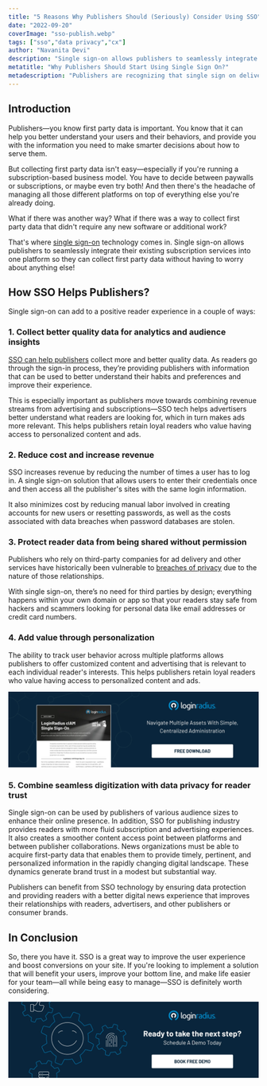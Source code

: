 ```yaml
---
title: "5 Reasons Why Publishers Should (Seriously) Consider Using SSO"
date: "2022-09-20"
coverImage: "sso-publish.webp"
tags: ["sso","data privacy","cx"]
author: "Navanita Devi"
description: "Single sign-on allows publishers to seamlessly integrate their existing subscription services into one platform so they can collect first party data without having to worry about anything else."
metatitle: "Why Publishers Should Start Using Single Sign On?"
metadescription: "Publishers are recognizing that single sign on delivers a lot of value to the content consumption process. This blog highlights the value for publishers using SSO."
---
```


## Introduction

Publishers—you know first party data is important. You know that it can help you better understand your users and their behaviors, and provide you with the information you need to make smarter decisions about how to serve them.

But collecting first party data isn't easy—especially if you're running a subscription-based business model. You have to decide between paywalls or subscriptions, or maybe even try both! And then there's the headache of managing all those different platforms on top of everything else you're already doing.

What if there was another way? What if there was a way to collect first party data that didn't require any new software or additional work?

That's where [single sign-on](https://www.loginradius.com/single-sign-on/) technology comes in. Single sign-on allows publishers to seamlessly integrate their existing subscription services into one platform so they can collect first party data without having to worry about anything else!


## How SSO Helps Publishers? 

Single sign-on can add to a positive reader experience in a couple of ways:

### 1. Collect better quality data for analytics and audience insights

[SSO can help publishers](https://www.loginradius.com/blog/identity/benefits-single-sign-on-sso/) collect more and better quality data. As readers go through the sign-in process, they’re providing publishers with information that can be used to better understand their habits and preferences and improve their experience. 

This is especially important as publishers move towards combining revenue streams from advertising and subscriptions—SSO tech helps advertisers better understand what readers are looking for, which in turn makes ads more relevant. This helps publishers retain loyal readers who value having access to personalized content and ads.

### 2. Reduce cost and increase revenue

SSO increases revenue by reducing the number of times a user has to log in. A single sign-on solution that allows users to enter their credentials once and then access all the publisher's sites with the same login information.

It also minimizes cost by reducing manual labor involved in creating accounts for new users or resetting passwords, as well as the costs associated with data breaches when password databases are stolen.

### 3. Protect reader data from being shared without permission

Publishers who rely on third-party companies for ad delivery and other services have historically been vulnerable to [breaches of privacy](https://www.loginradius.com/blog/identity/how-to-handle-data-breaches/) due to the nature of those relationships. 

With single sign-on, there’s no need for third parties by design; everything happens within your own domain or app so that your readers stay safe from hackers and scammers looking for personal data like email addresses or credit card numbers.

### 4. Add value through personalization

The ability to track user behavior across multiple platforms allows publishers to offer customized content and advertising that is relevant to each individual reader's interests. This helps publishers retain loyal readers who value having access to personalized content and ads.

[![DS-SSO](DS-SSO.webp)](https://www.loginradius.com/resource/loginradius-single-sign-on/)

### 5. Combine seamless digitization with data privacy for reader trust

Single sign-on can be used by publishers of various audience sizes to enhance their online presence. In addition, SSO for publishing industry provides readers with more fluid subscription and advertising experiences. It also creates a smoother content access point between platforms and between publisher collaborations. News organizations must be able to acquire first-party data that enables them to provide timely, pertinent, and personalized information in the rapidly changing digital landscape. These dynamics generate brand trust in a modest but substantial way. 

Publishers can benefit from SSO technology by ensuring data protection and providing readers with a better digital news experience that improves their relationships with readers, advertisers, and other publishers or consumer brands.

## In Conclusion 

So, there you have it. SSO is a great way to improve the user experience and boost conversions on your site. If you're looking to implement a solution that will benefit your users, improve your bottom line, and make life easier for your team—all while being easy to manage—SSO is definitely worth considering.

[![book-a-demo-loginradius](../../assets/book-a-demo-loginradius.webp)](https://www.loginradius.com/contact-us?utm_source=blog&utm_medium=web&utm_campaign=publishers-start-using-single-sign-on)
